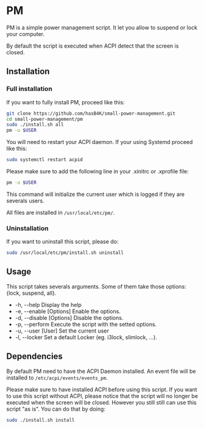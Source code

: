 PM
==

PM is a simple power management script.
It let you allow to suspend or lock your computer.

By default the script is executed when ACPI detect that the screen is closed.

Installation
------------

### Full installation
If you want to fully install PM, proceed like this:
```bash
git clone https://github.com/hasB4K/small-power-management.git
cd small-power-management/pm
sudo ./install.sh all
pm -u $USER
```
You will need to restart your ACPI daemon.
If your using Systemd proceed like this:
```bash
sudo systemctl restart acpid
```

Please make sure to add the following line in your .xinitrc or .xprofile file:
```bash
pm -u $USER
```
This command will initialize the current user which is logged if they are
severals users.


All files are installed in `/usr/local/etc/pm/`.

### Uninstallation

If you want to uninstall this script, please do:
```bash
sudo /usr/local/etc/pm/install.sh uninstall
```

Usage
---------

This script takes severals arguments.
Some of them take those options: {lock, suspend, all}.

* -h, --help                Display the help
* -e, --enable [Options]    Enable the options.
* -d, --disable [Options]   Disable the options.
* -p, --perform             Execute the script with the setted options.
* -u, --user [User]         Set the current user
* -l, --locker              Set a default Locker (eg. i3lock, slimlock, ...).

Dependencies
------------

By default PM need to have the ACPI Daemon installed. An event file will be
installed to `/etc/acpi/events/events_pm`.

Please make sure to have installed ACPI before using this script. If you want
to use this script without ACPI, please notice that the script will no longer
be executed when the screen will be closed. However you still still can use
this script "as is". You can do that by doing:

```bash
sudo ./install.sh install
```
